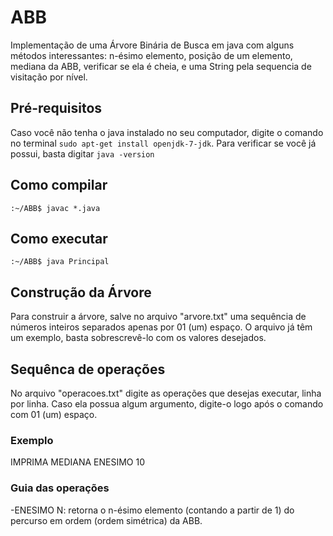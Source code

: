 # ABB
Implementação de uma Árvore Binária de Busca em java com alguns métodos interessantes: n-ésimo elemento, posição de um elemento, mediana da ABB, verificar se ela é cheia, e uma String pela sequencia de visitação por nível.
## Pré-requisitos
Caso você não tenha o java instalado no seu computador, digite o comando no terminal ```sudo apt-get install openjdk-7-jdk```.
Para verificar se você já possui, basta digitar ```java -version``` 
## Como compilar
```:~/ABB$ javac *.java```
## Como executar
```:~/ABB$ java Principal```
## Construção da Árvore
Para construir a árvore, salve no arquivo "arvore.txt" uma sequência de números inteiros separados apenas por 01 (um) espaço. O arquivo já têm um exemplo, basta sobrescrevê-lo com os valores desejados.
## Sequênca de operações
No arquivo "operacoes.txt" digite as operações que desejas executar, linha por linha. Caso ela possua algum argumento, digite-o logo após o comando com 01 (um) espaço.
### Exemplo
IMPRIMA
MEDIANA
ENESIMO 10
### Guia das operações
-ENESIMO N: retorna o n-ésimo elemento (contando a partir de 1) do percurso em ordem (ordem simétrica) da ABB.

